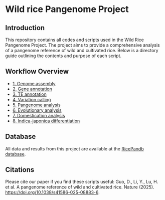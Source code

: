 # Wild rice Pangenome Project

## Introduction

This repository contains all codes and scripts used in the Wild Rice Pangenome Project. The project aims to provide a comprehensive analysis of a pangenome reference of wild and cultivated rice. Below is a directory guide outlining the contents and purpose of each script.

## Workflow Overview

- [1. Genome assembly](./1.%20Genome_assembly/README.md)
- [2. Gene annotation](./2.%20Gene_annotation/README.md)
- [3. TE annotation](./3.%20TE_annotation/README.md)
- [4. Variation calling](./4.%20Variation_calling/README.md)
- [5. Pangenome analysis](./5.%20Pangenome_analysis/README.md)
- [6. Evolutionary analysis](./6.%20Evolutionary_analysis/README.md)
- [7. Domestication analysis](./7.%20Domestication_analysis/README.md)
- [8. Indica-japonica differentiation](./8.%20Indica-japonica_differentiated/README.md)

## Database

All data and results from this project are available at the [RicePandb database](http://ricepandb.ncgr.ac.cn).

## Citations

Please cite our paper if you find these scripts useful: Guo, D., Li, Y., Lu, H. et al. A pangenome reference of wild and cultivated rice. Nature (2025). https://doi.org/10.1038/s41586-025-08883-6.
